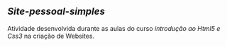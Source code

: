 
## *Site-pessoal-simples*
 Atividade desenvolvida durante as aulas do curso *introdução ao Html5 e Css3* na criação de Websites.
